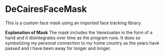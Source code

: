 # DeCairesFaceMask
 
 This is a custom face mask using an imported face tracking library.  
 
 
 **Explanation of Mask**
 The mask includes the Venezuelan in the form of a hand and it disintegrates over time as the program runs. It does so symbolizing my personal connection to my home country as the years have passed and I have been away for longer and longer.  
